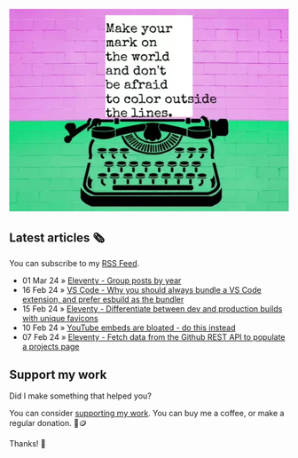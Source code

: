 ![animated image showing a typewriter typing out the following message: leave your mark on the world and dont be afraid to color outside of the lines. The word outside goes outside of the piece of paper](img/mark-on-the-world.webp)

## Latest articles 🗞️

You can subscribe to my [RSS Feed](https://www.roboleary.net/feed.xml).

<!-- BLOG:START -->
 - 01 Mar 24 » [Eleventy - Group posts by year](https://www.roboleary.net/2024/03/01/eleventy-posts-by-year.html)
 - 16 Feb 24 » [VS Code - Why you should always bundle a VS Code extension, and prefer esbuild as the bundler](https://www.roboleary.net/2024/02/16/vscode-ext-esbuild.html)
 - 15 Feb 24 » [Eleventy - Differentiate between dev and production builds with unique favicons](https://www.roboleary.net/2024/02/15/eleventy-favicon-modes.html)
 - 10 Feb 24 » [YouTube embeds are bloated - do this instead](https://www.roboleary.net/2024/02/10/youtube-embeds-suck-but.html)
 - 07 Feb 24 » [Eleventy - Fetch data from the Github REST API to populate a projects page](https://www.roboleary.net/webdev/2024/02/07/eleventy-fetch.html)<!-- BLOG:END -->

## Support my work

Did I make something that helped you?

You can consider [supporting my work](https://ko-fi.com/roboleary). You can buy me a coffee, or make a regular donation. 🌈🪙

Thanks! 🙏
